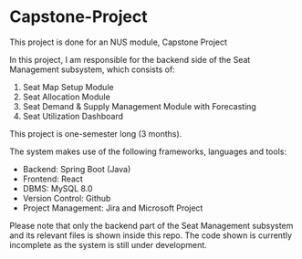 # Capstone-Project
This project is done for an NUS module, Capstone Project

In this project, I am responsible for the backend side of the Seat Management subsystem, which consists of:

1. Seat Map Setup Module
2. Seat Allocation Module
3. Seat Demand & Supply Management Module with Forecasting
4. Seat Utilization Dashboard

This project is one-semester long (3 months). 

The system makes use of the following frameworks, languages and tools:
- Backend: Spring Boot (Java)
- Frontend: React
- DBMS: MySQL 8.0
- Version Control: Github
- Project Management: Jira and Microsoft Project

Please note that only the backend part of the Seat Management subsystem and its relevant files is shown inside this repo. The code shown is currently incomplete as the system is still under development.
